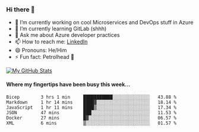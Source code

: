 ### Hi there 👋

- 🔭 I’m currently working on cool Microservices and DevOps stuff in Azure
- 🌱 I’m currently learning GitLab (shhh)
- 💬 Ask me about Azure developer practices
- 📫 How to reach me: [LinkedIn](https://www.linkedin.com/in/gordonbyers/)
- 😄 Pronouns: He/Him 
- ⚡ Fun fact: Petrolhead 🚙

[![My GitHub Stats](https://github-readme-stats.vercel.app/api/?username=gordonby&count_private=true&theme=tokyonight&showicons=true)]()
<!--[![My GitHub Language Stats](https://github-readme-stats.vercel.app/api/top-langs/?username=gordonby&langs_count=5&theme=tokyonight)]()-->

#### Where my fingertips have been busy this week... 
<!--START_SECTION:waka-->

```text
Bicep        3 hrs 1 min     ███████████░░░░░░░░░░░░░░   43.88 %
Markdown     1 hr 14 mins    ████▓░░░░░░░░░░░░░░░░░░░░   18.14 %
JavaScript   1 hr 11 mins    ████▒░░░░░░░░░░░░░░░░░░░░   17.34 %
JSON         47 mins         ███░░░░░░░░░░░░░░░░░░░░░░   11.53 %
Docker       27 mins         █▓░░░░░░░░░░░░░░░░░░░░░░░   06.57 %
XML          6 mins          ▒░░░░░░░░░░░░░░░░░░░░░░░░   01.57 %
```

<!--END_SECTION:waka-->
